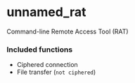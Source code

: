 # unnamed_rat
Command-line Remote Access Tool (RAT)

### Included functions
- Ciphered connection
- File transfer (`not ciphered`)
